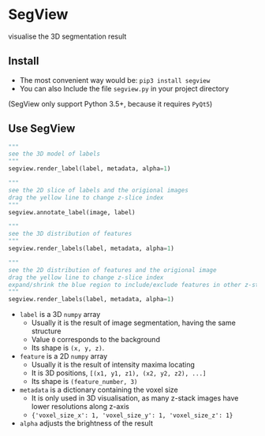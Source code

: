 # SegView

visualise the 3D segmentation result

## Install

- The most convenient way would be: `pip3 install segview`
- You can also Include the file `segview.py` in your project directory

(SegView only support Python 3.5+, because it requires `PyQt5`)

## Use SegView

```python
"""
see the 3D model of labels
"""
segview.render_label(label, metadata, alpha=1)

"""
see the 2D slice of labels and the origional images
drag the yellow line to change z-slice index
"""
segview.annotate_label(image, label)

"""
see the 3D distribution of features
"""
segview.render_labels(label, metadata, alpha=1)

"""
see the 2D distribution of features and the origional image
drag the yellow line to change z-slice index
expand/shrink the blue region to include/exclude features in other z-stacks
"""
segview.render_labels(label, metadata, alpha=1)
```

- `label` is a 3D `numpy` array
    - Usually it is the result of image segmentation, having the same structure
    - Value `0` corresponds to the background
    - Its shape is `(x, y, z)`.
- `feature` is a 2D `numpy` array
    - Usually it is the result of intensity maxima locating
    - It is 3D positions, `[(x1, y1, z1), (x2, y2, z2), ...]`
    - Its shape is `(feature_number, 3)`
- `metadata` is a dictionary containing the voxel size
    - It is only used in 3D visualisation, as many z-stack images have lower resolutions along z-axis
    - `{'voxel_size_x': 1, 'voxel_size_y': 1, 'voxel_size_z': 1}`
- `alpha` adjusts the brightness of the result
